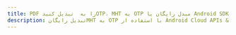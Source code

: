 ---title: PDF را به  تبدیل کنیدOTP، MHT به OTP مبدل رایگان یا Android SDKdescription: تبدیل رایگانMHT به OTP با استفاده از Android Cloud APIs & SDK همچنین اسناد PDF را در Cloud ایجاد، ویرایش و رندر کنید.---